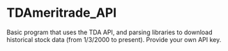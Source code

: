 # TDAmeritrade_API
Basic program that uses the TDA API, and parsing libraries to download historical stock data (from 1/3/2000 to present).  Provide your own API key.  
